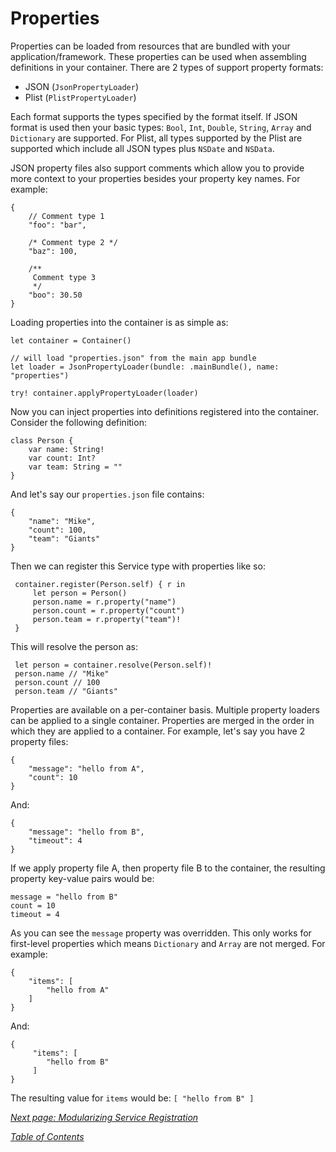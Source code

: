 # Properties
Properties can be loaded from resources that are bundled with your application/framework.
These properties can be used when assembling definitions in your container. There
are 2 types of support property formats:

 - JSON (`JsonPropertyLoader`)
 - Plist (`PlistPropertyLoader`)

Each format supports the types specified by the format itself. If JSON format is used
then your basic types: `Bool`, `Int`, `Double`, `String`, `Array` and `Dictionary` are
supported. For Plist, all types supported by the Plist are supported which include all
JSON types plus `NSDate` and `NSData`.

JSON property files also support comments which allow you to provide more context to
your properties besides your property key names. For example:

    {
        // Comment type 1
        "foo": "bar",

        /* Comment type 2 */
        "baz": 100,

        /**
         Comment type 3
         */
        "boo": 30.50
    }

Loading properties into the container is as simple as:

    let container = Container()

    // will load "properties.json" from the main app bundle
    let loader = JsonPropertyLoader(bundle: .mainBundle(), name: "properties")

    try! container.applyPropertyLoader(loader)

Now you can inject properties into definitions registered into the container. 
Consider the following definition:

    class Person {
        var name: String!
        var count: Int?
        var team: String = ""
    }

And let's say our `properties.json` file contains:

    {
        "name": "Mike",
        "count": 100,
        "team": "Giants"
    }

Then we can register this Service type with properties like so:

     container.register(Person.self) { r in
         let person = Person()
         person.name = r.property("name")
         person.count = r.property("count")
         person.team = r.property("team")!
     }

This will resolve the person as:

     let person = container.resolve(Person.self)!
     person.name // "Mike"
     person.count // 100
     person.team // "Giants"
   
Properties are available on a per-container basis. Multiple property loaders can be
applied to a single container. Properties are merged in the order in which they
are applied to a container. For example, let's say you have 2 property files:

    {
        "message": "hello from A",
        "count": 10
    }

And:

    {
        "message": "hello from B",
        "timeout": 4
    }

If we apply property file A, then property file B to the container, the resulting 
property key-value pairs would be:

    message = "hello from B"
    count = 10
    timeout = 4

As you can see the `message` property was overridden. This only works for first-level
properties which means `Dictionary` and `Array` are not merged. For example:

    {
        "items": [
            "hello from A"
        ]
    }

And:

    {
         "items": [
            "hello from B"
         ]
    }

The resulting value for `items` would be: `[ "hello from B" ]`

_[Next page: Modularizing Service Registration](Assembler.md)_

_[Table of Contents](README.md)_
